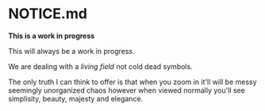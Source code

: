 # NOTICE.md
**This is a work in progress**

This will always be a work in progress.

We are dealing with a _living field_ not cold dead symbols.

The only truth I can think to offer is that when you zoom in it'll will be messy seemingly unorganized chaos however when viewed normally you'll see simplisity, beauty, majesty and elegance.
